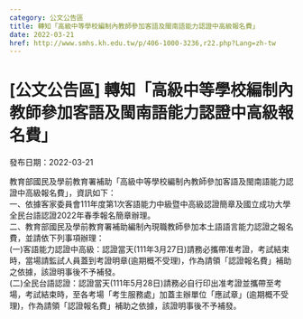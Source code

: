 ```yaml
---
category: 公文公告區
title: 轉知「高級中等學校編制內教師參加客語及閩南語能力認證中高級報名費」
date: 2022-03-21
href: http://www.smhs.kh.edu.tw/p/406-1000-3236,r22.php?Lang=zh-tw
---
```


# [公文公告區] 轉知「高級中等學校編制內教師參加客語及閩南語能力認證中高級報名費」

發布日期：2022-03-21

教育部國民及學前教育署補助「高級中等學校編制內教師參加客語及閩南語能力認證中高級報名費」，資訊如下：  
一、依據客家委員會111年度第1次客語能力中級暨中高級認證簡章及國立成功大學全民台語認證2022年春季報名簡章辦理。  
二、教育部國民及學前教育署補助編制內現職教師參加本土語語言能力認證之報名費，並請依下列事項辦理：  
(一)客語能力認證中高級：認證當天(111年3月27日)請務必攜帶准考證，考試結束時，當場請監試人員蓋到考證明章(逾期概不受理)，作為請領「認證報名費」補助之依據，該證明事後不予補發。  
(二)全民台語認證：認證當天(111年5月28日)請務必自行印出准考證並攜帶至考場，考試結束時，至各考場「考生服務處」加蓋主辦單位「應試章」(逾期概不受理)，作為請領「認證報名費」補助之依據，該證明事後不予補發。

